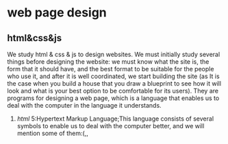 # web page design
## html&css&js
We study html & css & js to design websites. We must initially study several things before designing the website: we must know what the site is, the form that it should have, and the best format to be suitable for the people who use it, and after it is well coordinated, we start building the site (as It is the case when you build a house that you draw a blueprint to see how it will look and what is your best option to be comfortable for its users).
They are programs for designing a web page, which is a language that enables us to deal with the computer in the language it understands.  
1. *html* 5:Hypertext Markup Language;This language consists of several symbols to enable us to deal with the computer better, and we will mention some of them:(<body>,<head>,<title>,<html>,<h1>,<p>,<input>,<label>,<legend>,<header>,<ul>,<nav>,<footer>)You can search on the Internet to learn more.  
2.*css*&*js*:When we finish designing the main requirements for the website (the foundation), we need to make the site more beautiful and comfortable for the eye and for the user and meets the desired purpose.
You can find out more about these programs by searching for them.

